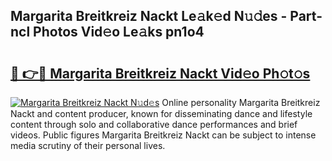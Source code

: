## Margarita Breitkreiz Nackt Le𝚊k𝚎d N𝚞𝚍es - Part-ncl Photos Vid𝚎o Le𝚊ks pn1o4

# <h2><a href="http://fb95zsv.evod.top/?m=Margarita+Breitkreiz+Nackt">🔗 👉🔴 Margarita Breitkreiz Nackt Vid𝚎o Ph𝚘t𝚘s</a></h2>

[![Margarita Breitkreiz Nackt N𝚞d𝚎s](https://i.imgur.com/8V9OHl7.gif)](http://fb95zsv.evod.top/?m=Margarita+Breitkreiz+Nackt)
Online personality Margarita Breitkreiz Nackt and content producer, known for disseminating dance and lifestyle content through solo and collaborative dance performances and brief videos. Public figures Margarita Breitkreiz Nackt can be subject to intense media scrutiny of their personal lives. 
